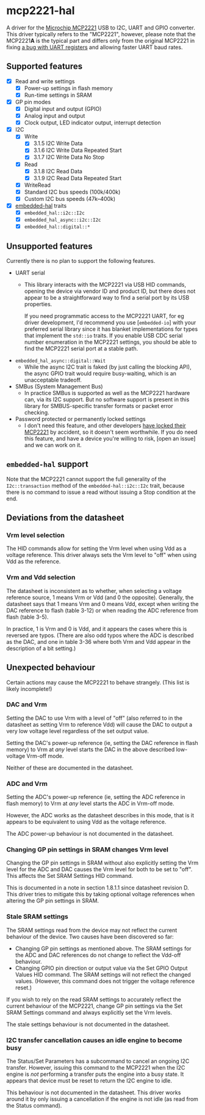 # mcp2221-hal

A driver for the [Microchip MCP2221][microchip] USB to I2C, UART and GPIO converter.
This driver typically refers to the "MCP2221", however, please note that the
MCP2221**A** is the typical part and differs only from the original MCP2221
in fixing [a bug with UART registers][errata] and allowing faster UART baud rates.

[microchip]: https://www.microchip.com/en-us/product/mcp2221a
[errata]: https://www.microchip.com/en-us/product/mcp2221#Documentation

## Supported features

- [x] Read and write settings
    + [x] Power-up settings in flash memory
    + [x] Run-time settings in SRAM
- [x] GP pin modes
    + [x] Digital input and output (GPIO)
    + [x] Analog input and output
    + [x] Clock output, LED indicator output, interrupt detection
- [x] I2C
    + [x] Write
        - [x] 3.1.5 I2C Write Data
        - [x] 3.1.6 I2C Write Data Repeated Start
        - [x] 3.1.7 I2C Write Data No Stop
    + [x] Read
        - [x] 3.1.8 I2C Read Data
        - [x] 3.1.9 I2C Read Data Repeated Start
    + [x] WriteRead
    + [x] Standard I2C bus speeds (100k/400k)
    + [x] Custom I2C bus speeds (47k–400k)
- [x] [embedded-hal] traits
    - [x] `embedded_hal::i2c::I2c`
    - [x] `embedded_hal_async::i2c::I2c`
    - [x] `embedded_hal::digital::*`

[embedded-hal]: https://github.com/rust-embedded/embedded-hal

## Unsupported features

Currently there is no plan to support the following features.

- UART serial
    + This library interacts with the MCP2221 via USB HID commands, opening the device
      via vendor ID and product ID, but there does not appear to be a straightforward
      way to find a serial port by its USB properties.

      If you need programmatic access to the MCP2221 UART, for eg driver development, 
      I'd recommend you use [`embedded-io`] with your preferred serial library since
      it has blanket implementations for types that implement the `std::io` traits.
      If you enable USB CDC serial number enumeration in the MCP2221 settings, you
      should be able to find the MCP2221 serial port at a stable path.
- `embedded_hal_async::digital::Wait`
    + While the async I2C trait is faked (by just calling the blocking API), the async
      GPIO trait would require busy-waiting, which is an unacceptable tradeoff.
- SMBus (System Management Bus)
    + In practice SMBus is supported as well as the MCP2221 hardware can, via its I2C
      support. But no software support is present in this library for SMBUS-specific
      transfer formats or packet error checking.
- Password protected or permanently locked settings
    + I don't need this feature, and other developers [have locked their MCP2221] by
      accident, so it doesn't seem worthwhile. If you do need this feature, and have
      a device you're willing to risk, [open an issue] and we can work on it.

[have locked their MCP2221]: https://forum.microchip.com/s/topic/a5C3l000000Mb3HEAS/t372487

## `embedded-hal` support

Note that the MCP2221 cannot support the full generality of the `I2c::transaction`
method of the `embedded-hal::i2c::I2c` trait, because there is no command to issue
a read without issuing a Stop condition at the end.

## Deviations from the datasheet

### Vrm level selection

The HID commands allow for setting the Vrm level when using Vdd as a voltage reference.
This driver always sets the Vrm level to "off" when using Vdd as the reference.

### Vrm and Vdd selection

The datasheet is inconsistent as to whether, when selecting a voltage reference source,
1 means Vrm or Vdd (and 0 the opposite). Generally, the datasheet says that 1 means Vrm
and 0 means Vdd, except when writing the DAC reference to flash (table 3-12) or when
reading the ADC reference from flash (table 3-5).

In practice, 1 is Vrm and 0 is Vdd, and it appears the cases where this is reversed are
typos. (There are also odd typos where the ADC is described as the DAC, and one in table
3-36 where both Vrm and Vdd appear in the description of a bit setting.)

## Unexpected behaviour

Certain actions may cause the MCP2221 to behave strangely.
(This list is likely incomplete!)

### DAC and Vrm

Setting the DAC to use Vrm with a level of "off" (also referred to in the datasheet
as setting Vrm to reference Vdd) will cause the DAC to output a very low voltage level
regardless of the set output value.

Setting the DAC's power-up reference (ie, setting the DAC reference in flash memory)
to Vrm at _any_ level starts the DAC in the above described low-voltage Vrm-off mode.

Neither of these are documented in the datasheet.

### ADC and Vrm

Setting the ADC's power-up reference (ie, setting the ADC reference in flash memory)
to Vrm at _any_ level starts the ADC in Vrm-off mode.

However, the ADC works as the datasheet describes in this mode, that is it appears to
be equivalent to using Vdd as the voltage reference.

The ADC power-up behaviour is not documented in the datasheet.

### Changing GP pin settings in SRAM changes Vrm level

Changing the GP pin settings in SRAM without also explicitly setting the Vrm level
for the ADC and DAC causes the Vrm level for both to be set to "off". This affects
the Set SRAM Settings HID command.

This is documented in a note in section 1.8.1.1 since datasheet revision D. This driver
tries to mitigate this by taking optional voltage references when altering the GP pin
settings in SRAM.

### Stale SRAM settings

The SRAM settings read from the device may not reflect the current behaviour of the
device. Two causes have been discovered so far:

- Changing GP pin settings as mentioned above. The SRAM settings for the ADC and DAC
  references do not change to reflect the Vdd-off behaviour.
- Changing GPIO pin direction or output value via the Set GPIO Output Values HID
  command. The SRAM settings will not reflect the changed values. (However, this
  command does not trigger the voltage reference reset.)

If you wish to rely on the read SRAM settings to accurately reflect the current
behaviour of the MCP2221, change GP pin settings via the Set SRAM Settings command
and always explicitly set the Vrm levels.

The stale settings behaviour is not documented in the datasheet.

### I2C transfer cancellation causes an idle engine to become busy

The Status/Set Parameters has a subcommand to cancel an ongoing I2C transfer. However,
issuing this command to the MCP2221 when the I2C engine is _not_ performing a transfer
puts the engine into a busy state. It appears that device must be reset to return the
I2C engine to idle.

This behaviour is not documented in the datasheet. This driver works around it by only
issuing a cancellation if the engine is not idle (as read from the Status command).
